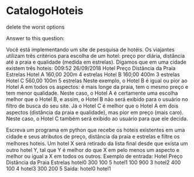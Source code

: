 # CatalogoHoteis
delete the worst options

Answer to this question:

Você está implementando um site de pesquisa de hotéis.
Os viajantes utilizam três critérios para escolha de um hotel: preço por diária, distância até a praia e 
qualidade (medida em estrelas).
Digamos que em uma cidade existem três hoteis: 009:52 26/09/2018
 Hotel        Preço    Distância da Praia     Estrelas
 Hotel A     160,00        200m              4 estrelas
 Hotel B     160,00        400m              3 estrelas 
 Hotel C     560,00        100m              5 estrelas 
Neste exemplo, o Hotel B é igual ou pior ao Hotel A em todos os aspectos: é mais longe da praia, tem o mesmo preço e tem
menor qualidade. Neste caso, o Hotel A é certamente uma escolha melhor que o Hotel B, e assim, o Hotel B não será exibido
para o usuário no ﬁltro de busca do seu site. Já o Hotel C é melhor que o Hotel A em dois aspectos
(distância da praia e qualidade), mas pior em preço (mais caro).
Neste caso, o Hotel C também será exibido ao usuário para que ele decida.

Escreva um programa em python que recebe os hoteis existentes em uma cidade e seus atributos de preço,
distância da praia e estrelas e ﬁltre os melhores hoteis.
Um hotel X será retirado da lista ﬁnal desde que exista um outro hotel Y, tal que Y é melhor do que X em pelo menos um 
aspecto e melhor ou igual a X em todos os outros. Exemplo de entrada: 
Hotel  Preço Distância da Praia Estrelas 
hotel0  300         100            5 
hotel1  100         900            3 
hotel2  400         100            4 
hotel3  300         200            5
Saída: hotel0 hotel1 
